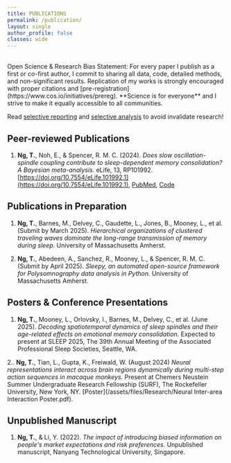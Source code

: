 ```yaml
---
title: PUBLICATIONS
permalink: /publication/
layout: single
author_profile: false
classes: wide
---
```

<br>
Open Science & Research Bias Statement: For every paper I publish as a first or co-first author, I commit to sharing all data, code, detailed methods, and non-significant results. Replication of my works is strongly encouraged with proper citations and [pre-registration](https://www.cos.io/initiatives/prereg). **Science is for everyone** and I strive to make it equally accessible to all communities.

Read [selective reporting](https://www.cell.com/trends/cognitive-sciences/fulltext/S1364-6613(14)00054-0) and  [selective analysis](https://www.nature.com/articles/nn.2303) to avoid invalidate research!

## **Peer-reviewed Publications** 

1. **Ng, T.**, Noh, E., & Spencer, R. M. C. (2024). *Does slow oscillation-spindle coupling contribute to sleep-dependent memory consolidation? A Bayesian meta-analysis.* eLife, 13, RP101992. [https://doi.org/10.7554/eLife.101992.1](https://doi.org/10.7554/eLife.101992.1), [PubMed](https://pmc.ncbi.nlm.nih.gov/articles/PMC11383665/), [Code](https://osf.io/9mh5d/)

## **Publications in Preparation**  
1. **Ng, T.**, Barnes, M., Delvey, C., Gaudette, L., Jones, B., Mooney, L., et al. (Submit by March 2025). *Hierarchical organizations of clustered traveling waves dominate the long-range transmission of memory during sleep.* University of Massachusetts Amherst.

2. **Ng, T.**,  Abedeen, A., Sanchez, R., Mooney, L.,  & Spencer, R. M. C. (Submit by April 2025). *Sleepy, an automated open-source framework for Polysomnography data analysis in Python.* University of Massachusetts Amherst.

## **Posters & Conference Presentations** 

1. **Ng, T.**, Mooney, L., Orlovsky, I., Barnes, M., Delvey, C., et al. (June 2025). *Decoding spatiotemporal dynamics of sleep spindles and their age-related effects on emotional memory consolidation.* Expected to present at SLEEP 2025, The 39th Annual Meeting of the Associated Professional Sleep Societies, Seattle, WA.

2.. **Ng, T.**, Tian, L., Gupta, K., Freiwald, W. (August 2024) *Neural representations interact across brain regions dynamically during multi-step action sequences in macaque monkeys.* Present at Chemers Neustein Summer Undergraduate Research Fellowship (SURF), The Rockefeller University, New York, NY. [Poster](/assets/files/Research/Neural Inter-area Interaction Poster.pdf).

## **Unpublished Manuscript**  
1. **Ng, T.**, & Li, Y. (2022). *The impact of introducing biased information on people's market expectations and risk preferences.* Unpublished manuscript, Nanyang Technological University, Singapore.